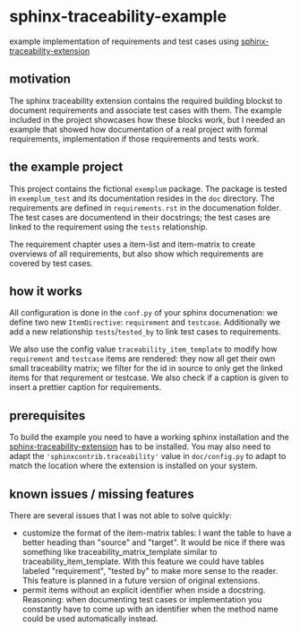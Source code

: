 # sphinx-traceability-example
example implementation of requirements and test cases using [sphinx-traceability-extension](https://github.com/ociu/sphinx-traceability-extension)

## motivation
The sphinx traceability extension contains the required building blockst to document requirements and associate test cases with them.
The example included in the project showcases how these blocks work, but I needed an example that showed how documentation of a real project with formal requirements, implementation if those requirements and tests work.

## the example project
This project contains the fictional `exemplum` package. The package is tested in `exemplum_test` and its documentation resides in the `doc` directory. The requirements are defined in `requirements.rst` in the documenation folder. The test cases are documentend in their docstrings; the test cases are linked to the requirement using the `tests` relationship.

The requirement chapter uses a item-list and item-matrix to create overviews of all requirements, but also show which requirements are covered by test cases.
 
## how it works
All configuration is done in the `conf.py` of your sphinx documenation: we define two new `ItemDirective`: `requirement` and `testcase`. Additionally we add a new relationship `tests`/`tested_by` to link test cases to requirements.

We also use the config value `traceability_item_template` to modify how `requirement` and `testcase` items are rendered: they now all get their own small traceability matrix; we filter for the id in source to only get the linked items for that requrement or testcase. We also check if a caption is given to insert a prettier caption for requirements.


## prerequisites
To build the example you need to have a working sphinx installation and the [sphinx-traceability-extension](https://github.com/ociu/sphinx-traceability-extension) has to be installed. You may also need to adapt the `'sphinxcontrib.traceability'` value in `doc/config.py` to adapt to match the location where the extension is installed on your system. 

## known issues / missing features
There are several issues that I was not able to solve quickly:

* customize the format of the item-matrix tables: I want the table to have a better heading than "source" and "target". It would be nice if there was something like traceability_matrix_template similar to traceability_item_template. With this feature we could have tables labeled "requirement", "tested by" to make more sense to the reader. This feature is planned in a future version of original extensions.
* permit items without an explicit identifier when inside a docstring. Reasoning: when documenting test cases or implementation you constantly have to come up with an identifier when the method name could be used automatically instead.
